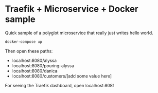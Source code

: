 # Traefik + Microservice + Docker sample

Quick sample of a polyglot microservice that really just writes hello world.

```sh
docker-compose up
```

Then open these paths:
- localhost:8080/alyssa
- localhost:8080/pouring-alyssa
- localhost:8080/danica
- localhost:8080/customers/[add some value here]

For seeing the Traefik dashboard, open localhost:8081